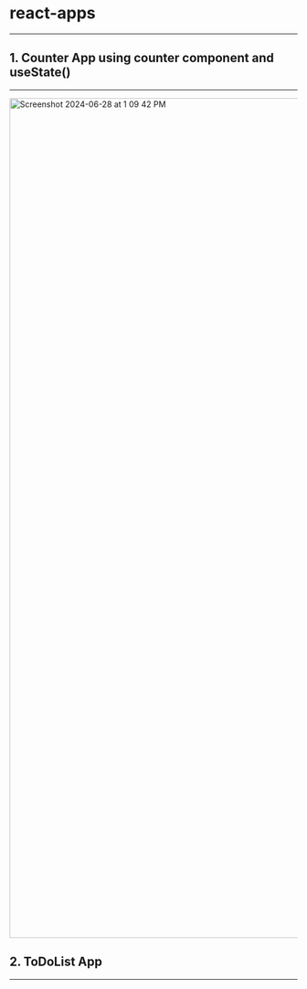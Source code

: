 # react-apps
---
## 1. Counter App using counter component and useState() 
---
<img width="1470" alt="Screenshot 2024-06-28 at 1 09 42 PM" src="https://github.com/arcane77/react-apps/assets/96630482/65533970-7bff-46a3-9840-38ff31f1ec67">

## 2. ToDoList App
---


